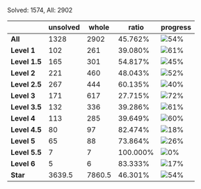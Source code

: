 Solved: 1574, All: 2902

| |unsolved|whole|ratio|progress|
|----|----|----|----|----|
|**All**| 1328 | 2902 | 45.762%| ![54%](https://progress-bar.dev/54?title=All) |
|**Level 1**| 102 | 261 | 39.080%| ![61%](https://progress-bar.dev/61?title=Level+1++)|
|**Level 1.5**| 165 | 301 | 54.817%| ![45%](https://progress-bar.dev/45?title=Level+1.5)|
|**Level 2**| 221 | 460 | 48.043%| ![52%](https://progress-bar.dev/52?title=Level+2++)|
|**Level 2.5**| 267 | 444 | 60.135%| ![40%](https://progress-bar.dev/40?title=Level+2.5)|
|**Level 3**| 171 | 617 | 27.715%| ![72%](https://progress-bar.dev/72?title=Level+3++)|
|**Level 3.5**| 132 | 336 | 39.286%| ![61%](https://progress-bar.dev/61?title=Level+3.5)|
|**Level 4**| 113 | 285 | 39.649%| ![60%](https://progress-bar.dev/60?title=Level+4++)|
|**Level 4.5**| 80 | 97 | 82.474%| ![18%](https://progress-bar.dev/18?title=Level+4.5)|
|**Level 5**| 65 | 88 | 73.864%| ![26%](https://progress-bar.dev/26?title=Level+5++)|
|**Level 5.5**| 7 | 7 | 100.000%| ![0%](https://progress-bar.dev/0?title=Level+5.5)|
|**Level 6**| 5 | 6 | 83.333%| ![17%](https://progress-bar.dev/17?title=Level+6++)|
|**Star**|3639.5 | 7860.5 |46.301%| ![54%](https://progress-bar.dev/54?title=Star) |

